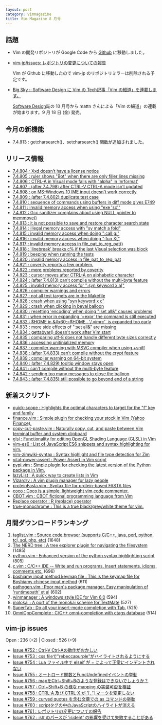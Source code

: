 ```yaml
---
layout: post
category: vimmagazine
title: Vim Magazine 8 月号
---
```


## 話題

- Vim の開発リポジトリが Google Code から [Github](https://github.com/vim/vim) に移動しました。

- [vim-jp/issues: レポジトリの変更についての報告](https://github.com/vim-jp/issues/issues/761)

    Vim が Github に移動したので vim-jp のリポジトリミラーは削除される予定です。

- [Big Sky :: Software Design に Vim の Tech記事「Vim の細道」を連載します。](http://mattn.kaoriya.net/software/vim/20150820112724.html)

    [Software Design](http://gihyo.jp/magazine/SD)誌の 10 月号から mattn さんによる「Vim の細道」の連載が始まります。9 月 18 日 (金) 発売。

## 今月の新機能

- 7.4.813 : getcharsearch()、setcharsearch() 関数が追加されました。

## リリース情報

- [7.4.804 : Xxd doesn't have a license notice](https://github.com/vim/vim/commit/43fe32900c12fea5f9e15ee94ac850e95ec73188)
- [7.4.805 : ruler shows "Bot" when there are only filler lines missing](https://github.com/vim/vim/commit/29bc9db36e41cb519dca9381cc29a3fc1ff02106)
- [7.4.806 : CTRL-A in Visual mode fails with "alpha" in 'nrformat'](https://github.com/vim/vim/commit/cc218ab3caf983a0dcd3399beb8e1ecfcf0dd25d)
- [7.4.807 : (after 7.4.798) after CTRL-V CTRL-A mode isn't updated](https://github.com/vim/vim/commit/0bbcb5c8efbfe5f1568f56b24ffd222d915916f6)
- [7.4.808 : on MS-Windows 10 IME input doesn't work correctly](https://github.com/vim/vim/commit/bb86ebb0ef5f4013852ef86023060585d9a5f10a)
- [7.4.809 : (after 7.4.802) duplicate test case](https://github.com/vim/vim/commit/75e641354645b62fbf171231ebf71f046489cf17)
- [7.4.810 : sequence of commands using buffers in diff mode gives E749](https://github.com/vim/vim/commit/9dd33af4baf5fd7d3a7a779d8363834b38804946)
- [7.4.811 : invalid memory access when using "exe 'sc'"](https://github.com/vim/vim/commit/204b93f95831454e6924acf30b16fd4bdfda0d14)
- [7.4.812 : Gcc sanitizer complains about using NULL pointer to memmove()](https://github.com/vim/vim/commit/fbd302ff38624abdec64980f4a19379d20a6e6c6)
- [7.4.813 : it is not possible to save and restore character search state](https://github.com/vim/vim/commit/dbd24b59678dd976b2ad356451e248a6e8b8bd8b)
- [7.4.814 : illegal memory access with "sy match a fold"](https://github.com/vim/vim/commit/382197865ca8353a3d6681a364f95bda6aed95ec)
- [7.4.815 : invalid memory access when doing ":call g:"](https://github.com/vim/vim/commit/73627d0bd43e63a67995ab1c826f1cec4ed22560)
- [7.4.816 : invalid memory access when doing ":fun X("](https://github.com/vim/vim/commit/dd8a5286e191d23410c5970a0f17f01c7ff1211b)
- [7.4.817 : invalid memory access in file&#x5f;pat&#x5f;to&#x5f;reg&#x5f;pat()](https://github.com/vim/vim/commit/2288afed428d29ce2e464964df4c5a757281e70e)
- [7.4.818 : 'linebreak' breaks c% if the last Visual selection was block](https://github.com/vim/vim/commit/89c17c02cac7594c6bb85900d73b1dc70aa78306)
- [7.4.819 : beeping when running the tests](https://github.com/vim/vim/commit/901e58c243ef4363bb2c13b2c96c7b0acd45e6d1)
- [7.4.820 : invalid memory access in file&#x5f;pat&#x5f;to&#x5f;reg&#x5f;pat](https://github.com/vim/vim/commit/8fee878fe277ec1b1b833ba6e5db679151f7982f)
- [7.4.821 : coverity reports a few problem.](https://github.com/vim/vim/commit/bd8539aac385d265d41da2e8ab59d7b9c3694557)
- [7.4.822 : more problems reported by coverity](https://github.com/vim/vim/commit/cde885473099296c4837de261833f48b24caf87c)
- [7.4.823 : cursor moves after CTRL-A on alphabetic character](https://github.com/vim/vim/commit/25c2f6783a9d5f15e062bd5b085abe7deb121152)
- [7.4.824 : (after 7.4.813) can't compile without the multi-byte feature](https://github.com/vim/vim/commit/8e8b486727a473fa21dccde3ec4541f7ee70c2f4)
- [7.4.825 : invalid memory access for ":syn keyword x a\["](https://github.com/vim/vim/commit/1560d07045d416d0abf9731c43c28925f61515b6)
- [7.4.826 : compiler warnings and errors](https://github.com/vim/vim/commit/3cfd5289ca1135f116e7ece9cdadef51493ca02b)
- [7.4.827 : not all test targets are in the Makefile](https://github.com/vim/vim/commit/8cba8ba3e026c12a5294a1260dbfea9c0d8fe7eb)
- [7.4.828 : crash when using "syn keyword x c"](https://github.com/vim/vim/commit/670acbc70f371409b46b722bd9a1166e53574f42)
- [7.4.829 : crash when clicking in beval balloon](https://github.com/vim/vim/commit/7fb7d34caf5f45289212987123baac4ce5a0d38c)
- [7.4.830 : resetting 'encoding' when doing ":set all&" causes problems](https://github.com/vim/vim/commit/b341dda575899458f7075614dcedf0a80ee9d080)
- [7.4.831 : when error in expanding &#x60;=expr&#x60; the command is still executed](https://github.com/vim/vim/commit/3f188935ec4db5117c4a64cc3f71219175624745)
- [7.4.832 : $HOME in &#x60;=$HOME . '/.vimrc'&#x60; is expanded too early](https://github.com/vim/vim/commit/be83b73ddb2ee8297037166d243f72e3423a3ce3)
- [7.4.833 : more side effects of ":set all&" are missing](https://github.com/vim/vim/commit/e68c25c677167bb90ac5ec77038e340c730b6567)
- [7.4.834 : gettabvar() doesn't work after Vim start](https://github.com/vim/vim/commit/7e47d1ac6a9ae0e5a7167aa34ff651a9c39c1641)
- [7.4.835 : comparing utf-8 does not handle different byte sizes correctly](https://github.com/vim/vim/commit/f6470c288cb6f8efd60a507baf2c070f9d209ae6)
- [7.4.836 : accessing unitinialized memory](https://github.com/vim/vim/commit/0a38dd29d6f65aa601162542a5ab0ba7f308fc8e)
- [7.4.837 : compiler warning with MSVC compiler when using +sniff](https://github.com/vim/vim/commit/80ce282107849ef1a0e9b8a3be26c59c211b0957)
- [7.4.838 : (after 7.4.833) can't compile without the crypt feature](https://github.com/vim/vim/commit/8060687905bdadc46abb68ee6d40e5660e352297)
- [7.4.839 : compiler warning on 64-bit system](https://github.com/vim/vim/commit/6ed535dbc0981d328c02e139d6505207cbef4835)
- [7.4.840 : (after 7.4.829) tooltip window stays open](https://github.com/vim/vim/commit/8e5f5b47c2198ffa4161c21a4140eaa9bed46f37)
- [7.4.841 : can't compile without the multi-byte feature](https://github.com/vim/vim/commit/5ea87a04964b0ccd017380b8247d04d2a69f6062)
- [7.4.842 : sending too many messages to close the balloon](https://github.com/vim/vim/commit/5ea87a04964b0ccd017380b8247d04d2a69f6062)
- [7.4.843 : (after 7.4.835) still possible to go beyond end of a string](https://github.com/vim/vim/commit/d43f0951bca162d4491d57df9277b5dbc462944f)

## 新着スクリプト

- [quick-scope : Highlights the optimal characters to target for the "f" key and family](http://www.vim.org/scripts/script.php?script_id=5226)
- [finance.vim : Simple plugin for checking your stock in Vim (Yahoo Finance).](http://www.vim.org/scripts/script.php?script_id=5227)
- [copy-cut-paste.vim : Naturally copy, cut, and paste between Vim terminal buffer and system clipboard](http://www.vim.org/scripts/script.php?script_id=5228)
- [glsl : Functionality for editing OpenGL Shading Language (GLSL) in Vim](http://www.vim.org/scripts/script.php?script_id=5229)
- [vim-es6 : List of JavaScript ES6 snippets and syntax highlighting for vim.](http://www.vim.org/scripts/script.php?script_id=5230)
- [vim-zimwiki-syntax : Syntax highlight and file type detection for Zim](http://www.vim.org/scripts/script.php?script_id=5231)
- [vital-power-assert : Power Assert in Vim script](http://www.vim.org/scripts/script.php?script_id=5232)
- [pypi.vim : Simple plugin for checking the latest version of the Python package in Vim.](http://www.vim.org/scripts/script.php?script_id=5233)
- [lazyList : A quick way to create lists in Vim](http://www.vim.org/scripts/script.php?script_id=5234)
- [Vizardry :  A vim plugin manager for lazy people](http://www.vim.org/scripts/script.php?script_id=5235)
- [proteinFasta.vim : Syntax file for protein-based FASTA files](http://www.vim.org/scripts/script.php?script_id=5236)
- [coco : Coco is a simple, lightweight vim code commenter.](http://www.vim.org/scripts/script.php?script_id=5237)
- [CBOT.vim : CBOT fictional programming language from Vim](http://www.vim.org/scripts/script.php?script_id=5238)
- [Replace operator : R (replace) operator](http://www.vim.org/scripts/script.php?script_id=5239)
- [true-monochrome : This is a true black/grey/white theme for vim.](http://www.vim.org/scripts/script.php?script_id=5240)

## 月間ダウンロードランキング

1. [taglist.vim : Source code browser (supports C/C++, java, perl, python, tcl, sql, php, etc)](http://www.vim.org/scripts/script.php?script_id=273) (1648)
2. [The NERD tree : A tree explorer plugin for navigating the filesystem](http://www.vim.org/scripts/script.php?script_id=1658) (1485)
3. [python.vim : Enhanced version of the python syntax highlighting script](http://www.vim.org/scripts/script.php?script_id=790) (805)
4. [c.vim : C/C++ IDE --  Write and run programs. Insert statements, idioms, comments etc.](http://www.vim.org/scripts/script.php?script_id=213) (696)
5. [boshiamy input method keymap file : This is the keymap file for Boshiamy chinese input method](http://www.vim.org/scripts/script.php?script_id=4393) (611)
6. [pathogen.vim : Poor man's package manager. Easy manipulation of 'runtimepath' et al](http://www.vim.org/scripts/script.php?script_id=2332) (602)
7. [winmanager : A windows style IDE for Vim 6.0](http://www.vim.org/scripts/script.php?script_id=95) (594)
8. [molokai : A port of the monokai scheme for TextMate](http://www.vim.org/scripts/script.php?script_id=2340) (527)
9. [SuperTab : Do all your insert-mode completion with Tab.](http://www.vim.org/scripts/script.php?script_id=1643) (525)
10. [OmniCppComplete : C/C++ omni-completion with ctags database](http://www.vim.org/scripts/script.php?script_id=1520) (514)

## vim-jp issues

Open : 236 (+2) | Closed : 526 (+9)

- [Issue #752 : Ctrl-V Ctrl-Aの動作がおかしい](https://github.com/vim-jp/issues/issues/752)
- [Issue #753 : css fileで"rebeccapurple"がハイライトされるようにする](https://github.com/vim-jp/issues/issues/753)
- [Issue #754 : Lua ファイル中で elseif が = によって正常にインデントされない](https://github.com/vim-jp/issues/issues/754)
- [Issue #755 : オートロード関数とFuncUndefinedイベントの挙動](https://github.com/vim-jp/issues/issues/755)
- [Issue #756 : mapをCtrl+Shift+Bのような登録はできないでしょうか？](https://github.com/vim-jp/issues/issues/756)
- [Issue #757 : Ctrl+Shift+B の様な mapping の実装可否を検証](https://github.com/vim-jp/issues/issues/757)
- [Issue #758 : CTRL-A 及び CTRL-X が '\[, '\] マークを変更しない](https://github.com/vim-jp/issues/issues/758)
- [Issue #759 : curved quotes を含む文章での as コマンドの挙動](https://github.com/vim-jp/issues/issues/759)
- [Issue #760 : scriptタグの中のJavaScriptのハイライトが消える](https://github.com/vim-jp/issues/issues/760)
- [Issue #761 : レポジトリの変更についての報告](https://github.com/vim-jp/issues/issues/761)
- [Issue #762 : is# のパースが 'isident' の影響を受けて失敗することがある](https://github.com/vim-jp/issues/issues/762)

